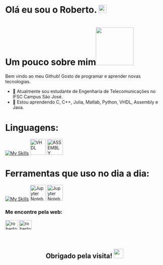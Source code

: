 <h1>Olá eu sou o Roberto. <img src="https://media.giphy.com/media/hvRJCLFzcasrR4ia7z/giphy.gif" height="25px" width="25px">  </h1>

# Um pouco sobre mim<img height="120px" width="120px" src="https://media.giphy.com/media/5xRW2cUKfcyQg/giphy.gif">
Bem vindo ao meu Github! Gosto de programar e aprender novas tecnologias.

- 🔭 Atualmente sou estudante de Engenharia de Telecomunicações no IFSC Campus São José.
- 🌱 Estou aprendendo C, C++, Julia, Matlab, Python, VHDL, Assembly e Java.

 # Linguagens:

[![My Skills](https://skillicons.dev/icons?i=c,cpp,julia,matlab,python,java)](https://skillicons.dev)
<img width="50" src="https://github.com/user-attachments/assets/b23c1318-61c7-4d9d-b3d1-0ff3f8c9cd39" alt="VHDL" title="VHDL"/>
<img width="50" src="https://user-images.githubusercontent.com/103866722/177873824-ac727cae-29d5-406d-87de-93bb2bf21f02.png" alt="ASSEMBLY" title="ASSEMBLY"/>



 # Ferramentas que uso no dia a dia:

[![My Skills](https://skillicons.dev/icons?i=linux,vscode,clion,git,cmake)](https://skillicons.dev)
<img width="50" src="https://user-images.githubusercontent.com/25181517/183914128-3fc88b4a-4ac1-40e6-9443-9a30182379b7.png" alt="Jupyter Notebook" title="Jupyter Notebook"/>
<img width="50" src="https://sli.dev/logo-title.png" alt="Jupyter Notebook" title="Jupyter Notebook"/>



<h3 align="left">Me encontre pela web: </h3>
<p align="left">
<a href="https://linkedin.com/in/roberto-da-silva-espindola-63557b251" target="blank"><img align="center" src="https://raw.githubusercontent.com/rahuldkjain/github-profile-readme-generator/master/src/images/icons/Social/linked-in-alt.svg" alt="roberto da silva espindola" height="30" width="40" /></a>
<a href="https://instagram.com/roberto.silvz" target="blank"><img align="center" src="https://raw.githubusercontent.com/rahuldkjain/github-profile-readme-generator/master/src/images/icons/Social/instagram.svg" alt="roberto.silz" height="30" width="40" /></a>
</p>

<div align="center" style="display: block"><br>
  <h2> Obrigado pela visita! <img src="https://emojis.slackmojis.com/emojis/images/1531849430/4246/blob-sunglasses.gif?1531849430" width="30"/> </h2>

